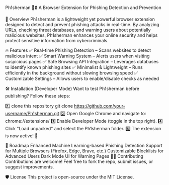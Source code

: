 Ph1sherman 🎣🔒
A Browser Extension for Phishing Detection and Prevention

🚀 Overview
Ph1sherman is a lightweight yet powerful browser extension designed to detect and prevent phishing attacks in real-time. By analyzing URLs, checking threat databases, and warning users about potentially malicious websites, Ph1sherman enhances your online security and helps protect sensitive information from cybercriminals.

🔥 Features
✅ Real-time Phishing Detection – Scans websites to detect malicious intent
✅ Smart Warning System – Alerts users when visiting suspicious pages
✅ Safe Browsing API Integration – Leverages databases to identify known phishing sites
✅ Minimalist & Lightweight – Runs efficiently in the background without slowing browsing speed
✅ Customizable Settings – Allows users to enable/disable checks as needed

🛠️ Installation (Developer Mode)
Want to test Ph1sherman before publishing? Follow these steps:

1️⃣  clone this repository
git clone https://github.com/your-username/Ph1sherman.git
2️⃣ Open Google Chrome and navigate to:
chrome://extensions/
3️⃣ Enable Developer Mode (toggle in the top right).
4️⃣ Click "Load unpacked" and select the Ph1sherman folder.
5️⃣ The extension is now active! 🎉

🔗 Roadmap
 Enhanced Machine Learning-based Phishing Detection
 Support for Multiple Browsers (Firefox, Edge, Brave, etc.)
 Customizable Blocklists for Advanced Users
 Dark Mode UI for Warning Pages
👨‍💻 Contributing
Contributions are welcome! Feel free to fork the repo, submit issues, or suggest improvements.

🛡️ License
This project is open-source under the MIT License.
